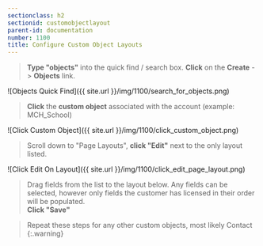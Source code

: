 ```yaml
---
sectionclass: h2
sectionid: customobjectlayout
parent-id: documentation
number: 1100
title: Configure Custom Object Layouts
---
```


>**Type "objects"** into the quick find / search box. **Click** on the **Create** -> **Objects** link.

![Objects Quick Find]({{ site.url }}/img/1100/search_for_objects.png)  

>**Click** the **custom object** associated with the account (example: MCH_School)

![Click Custom Object]({{ site.url }}/img/1100/click_custom_object.png)

>Scroll down to "Page Layouts", **click "Edit"** next to the only layout listed.

![Click Edit On Layout]({{ site.url }}/img/1100/click_edit_page_layout.png)

>Drag fields from the list to the layout below. Any fields can be selected, however only fields the customer has licensed in their order will be populated.  
**Click "Save"**  

>Repeat these steps for any other custom objects, most likely Contact
{:.warning}
